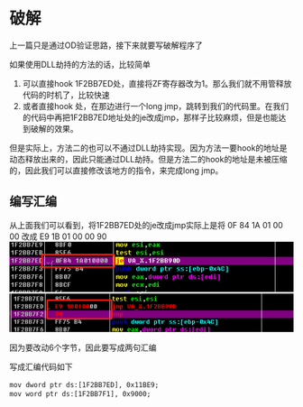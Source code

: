 # 破解
上一篇只是通过OD验证思路，接下来就要写破解程序了  

如果使用DLL劫持的方法的话，比较简单
1. 可以直接hook 1F2BB7ED处，直接将ZF寄存器改为1。那么我们就不用管释放代码的时机了，比较快速
2. 或者直接hook 处，在那边进行一个long jmp，跳转到我们的代码里。在我们的代码中再把1F2BB7ED地址处的je改成jmp，那样子比较麻烦，但是也能达到破解的效果。

但是实际上，方法二的也可以不通过DLL劫持实现。因为方法一要hook的地址是动态释放出来的，因此只能通过DLL劫持。但是方法二的hook的地址是未被压缩的，因此我们可以直接修改该地方的指令，来完成long jmp。

## 编写汇编
从上面我们可以看到，将1F2BB7ED处的je改成jmp实际上是将 0F 84 1A 01 00 00 改成 E9 1B 01 00 00 90
![](15.png) ![](16.png)

因为要改动6个字节，因此要写成两句汇编

写成汇编代码如下
```
mov dword ptr ds:[1F2BB7ED], 0x11BE9;
mov word ptr ds:[1F2BB7F1], 0x9000;
```
